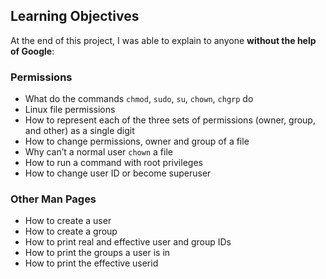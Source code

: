 ## Learning Objectives

At the end of this project, I was able to explain to anyone **without the help of Google**:

### Permissions


* What do the commands `chmod`, `sudo`, `su`, `chown`, `chgrp` do
* Linux file permissions
* How to represent each of the three sets of permissions (owner, group, and other) as a single digit
* How to change permissions, owner and group of a file
* Why can’t a normal user `chown` a file
* How to run a command with root privileges
* How to change user ID or become superuser<br>


### Other Man Pages


* How to create a user
* How to create a group
* How to print real and effective user and group IDs
* How to print the groups a user is in
* How to print the effective userid

